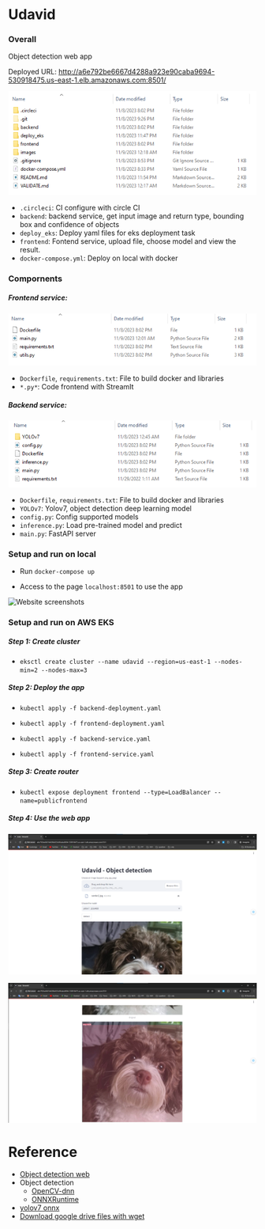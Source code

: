 # Udavid 

### Overall

Object detection web app

Deployed URL: http://a6e792be6667d4288a923e90caba9694-530918475.us-east-1.elb.amazonaws.com:8501/

![](./images/pj_overall.png "Website screenshots")

- `.circleci`: CI configure with circle CI
- `backend`: backend service, get input image and return type, bounding box and confidence of objects
- `deploy_eks`: Deploy yaml files for eks deployment task
- `frontend`: Fontend service, upload file, choose model and view the result.
- `docker-compose.yml`: Deploy on local with docker

### Compornents

##### Frontend service:

![](./images/fe.png "Website screenshots") 

- `Dockerfile`, `requirements.txt`: File to build docker and libraries
- `*.py*`: Code frontend with StreamIt

##### Backend service:

![](./images/be.png "Website screenshots")

- `Dockerfile`, `requirements.txt`: File to build docker and libraries
- `YOLOv7`: Yolov7, object detection deep learning model
- `config.py`: Config supported models
- `inference.py`: Load pre-trained model and predict
- `main.py`: FastAPI server

### Setup and run on local

- Run `docker-compose up`

- Access to the page `localhost:8501` to use the app

![](./images/local_website.png "Website screenshots")

### Setup and run on AWS EKS

##### Step 1: Create cluster

- `eksctl create cluster --name udavid --region=us-east-1 --nodes-min=2 --nodes-max=3`

##### Step 2: Deploy the app

- `kubectl apply -f backend-deployment.yaml`
- `kubectl apply -f frontend-deployment.yaml`

- `kubectl apply -f backend-service.yaml`
- `kubectl apply -f frontend-service.yaml`

##### Step 3: Create router

- `kubectl expose deployment frontend --type=LoadBalancer --name=publicfrontend`

##### Step 4: Use the web app

![](./images/web_eks_1.png "Website screenshots")

![](./images/web_eks_2.png "Website screenshots")

# Reference
- [Object detection web](https://github.com/yeha98555/object-detection-web-app.git)
- Object detection 
    - [OpenCV-dnn](https://github.com/hpc203/yolov7-opencv-onnxrun-cpp-py)
    - [ONNXRuntime](https://github.com/ibaiGorordo/ONNX-YOLOv7-Object-Detection)
- [yolov7 onnx](https://github.com/PINTO0309/PINTO_model_zoo/tree/main/307_YOLOv7) 
- [Download google drive files with wget](https://www.matthuisman.nz/2019/01/download-google-drive-files-wget-curl.html)